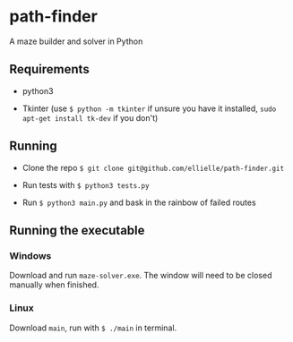 # path-finder

A maze builder and solver in Python

## Requirements

- python3

- Tkinter (use `$ python -m tkinter` if unsure you have it installed, `sudo apt-get install tk-dev` if you don't)

## Running

- Clone the repo `$ git clone git@github.com/ellielle/path-finder.git`

- Run tests with `$ python3 tests.py`

- Run `$ python3 main.py` and bask in the rainbow of failed routes

## Running the executable

### Windows

Download and run `maze-solver.exe`. The window will need to be closed manually when finished.

### Linux

Download `main`, run with `$ ./main` in terminal.
